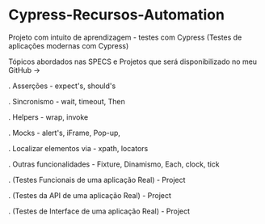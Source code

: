 # Cypress-Recursos-Automation

Projeto com intuito de aprendizagem - testes com Cypress (Testes de aplicações modernas com Cypress)

Tópicos abordados nas SPECS e Projetos que será disponibilizado no meu GitHub ->

. Asserções - expect's, should's

. Sincronismo - wait, timeout, Then

. Helpers - wrap, invoke

. Mocks - alert's, iFrame, Pop-up,

. Localizar elementos via - xpath, locators

. Outras funcionalidades - Fixture, Dinamismo, Each, clock, tick

. (Testes Funcionais de uma aplicação Real) - Project

. (Testes da API de uma aplicação Real) - Project

. (Testes de Interface de uma aplicação Real) - Project
